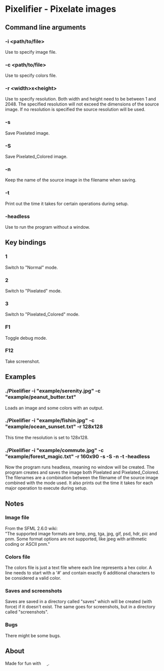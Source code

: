 # Pixelifier - Pixelate images
## Command line arguments
### -i &lt;path/to/file&gt;
Use to specify image file.
### -c &lt;path/to/file&gt;
Use to specify colors file.
### -r &lt;width&gt;x&lt;height&gt;
Use to specify resolution. Both width and height need to be between 1 and 2048. The specified resolution will not exceed the dimensions of the source image. If no resolution is specified the source resolution will be used.
### -s
Save Pixelated image.
### -S
Save Pixelated_Colored image.
### -n
Keep the name of the source image in the filename when saving.
### -t
Print out the time it takes for certain operations during setup.
### -headless
Use to run the program without a window.
###
## Key bindings
### 1
Switch to "Normal" mode.
### 2
Switch to "Pixelated" mode.
### 3
Switch to "Pixelated_Colored" mode.
### F1
Toggle debug mode.
### F12
Take screenshot.
## Examples
### ./Pixelifier -i "example/serenity.jpg" -c "example/peanut_butter.txt"
Loads an image and some colors with an output.
### ./Pixelifier -i "example/fishin.jpg" -c "example/ocean_sunset.txt" -r 128x128
This time the resolution is set to 128x128.
### ./Pixelifier -i "example/commute.jpg" -c "example/forest_magic.txt" -r 160x90 -s -S -n -t -headless
Now the program runs headless, meaning no window will be created. The program creates and saves the image both Pixelated and Pixelated_Colored. The filenames are a combination between the filename of the source image combined with the mode used. It also prints out the time it takes for each major operation to execute during setup.
## Notes
### Image file
From the SFML 2.6.0 wiki:<br>
"The supported image formats are bmp, png, tga, jpg, gif, psd, hdr, pic and pnm. Some format options are not supported, like jpeg with arithmetic coding or ASCII pnm."
### Colors file
The colors file is just a text file where each line represents a hex color. A line needs to start with a '#' and contain exactly 6 additional characters to be considered a valid color.
### Saves and screenshots
Saves are saved in a directory called "saves" which will be created (with force) if it doesn't exist. The same goes for screenshots, but in a directory called "screenshots".
### Bugs
There might be some bugs.
## About
Made for fun with
<a href="https://www.sfml-dev.org/">
<img src="https://www.sfml-dev.org/download/goodies/sfml-logo-small.png" height=15>
</a>
.
